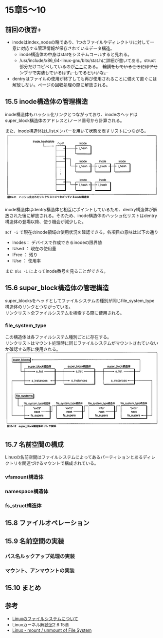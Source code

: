 # 15章5～10
## 前回の復習+
* inodeはindex_nodeの略であり、1つのファイルやディレクトリに対して一意に対応する管理情報が保存されているデータ構造。
    * inode構造体の中身はstatをシステムコールすると見れる。  
    * /usr/include/x86_64-linux-gnu/bits/stat.hに詳細が書いてある。struct部分だけコピペしているのが[ここ](https://github.com/NeM-T/assembler/blob/master/cat/stat_struct.txt)にある。　~~輪講をしているころにはアセンブリで実装しているはず。してるといいな。~~ 
* dentryはファイルの使用が終了しても再び使用されることに備えて直ぐには解放しない。ページの回収処理の際に解放される。

## 15.5 inode構造体の管理構造
 inode構造体もハッシュ化リンクとつながっており、inodeのヘッドはsuper_block構造体のアドレスとiノード番号から計算される。   
  
 また、inode構造体はi_listメンバーを用いて状態を表すリストにつながる。  
 ![ハッシュ化リンクにつながっているinode構造体](./img/15-11.png)
   
inode構造体はdentry構造体と相互にポイントしているため、dentry構造体が解放された後に解放される。そのため、inode構造体のハッシュ化リストはdentry構造体の登場以降、使う機会が減少した。  

`$df -i` で現在のinode領域の使用状況を確認できる。各項目の意味は以下の通り  
* Inodes： デバイスで作成できるinodeの限界値
* IUsed ： 現在の使用量
* IFree ： 残り
* IUse  ： 使用率
  
また `$ls -i` によってinode番号を見ることができる。

## 15.6 super_block構造体の管理構造
super_blocksをヘッドとしてファイルシステムの種別が同じfile_system_type構造体のリンクとつながっている。  
リンクリスト全ファイルシステムを検索する際に使用される。  
  
### file_system_type
この構造体は各ファイルシステム種別ごとに存在する。  
リンクリストはマウント処理時に同じファイルシステムがマウントされていないか確認する際に使用される。  
![super_block構造体のリンク関係](./img/15-12.png)
  
## 15.7 名前空間の構成
Linuxの名前空間はファイルシステムによってあるパーティションとあるディレクトリを関連づけるマウントで構成されている。  

### vfsmount構造体
### namespace構造体
### fs_struct構造体

## 15.8 ファイルオペレーション

## 15.9 名前空間の実装
### パス名ルックアップ処理の実装
### マウント、アンマウントの実装

## 15.10 まとめ

## 参考
* [Linuxのファイルシステムについて](https://qiita.com/kamihork/items/fbcd116a631324aae05d)
* Linuxカーネル解読室2.6 15章
* [Linux - mount / unmount of File System](https://www.infraeye.com/study/linuxz24.html)
